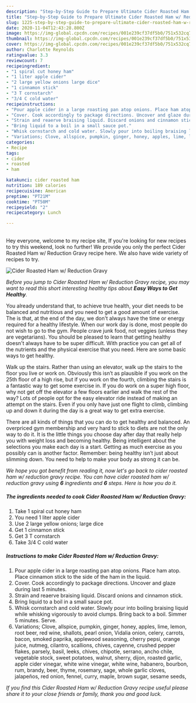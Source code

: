 ```yaml
---
description: "Step-by-Step Guide to Prepare Ultimate Cider Roasted Ham w/ Reduction Gravy"
title: "Step-by-Step Guide to Prepare Ultimate Cider Roasted Ham w/ Reduction Gravy"
slug: 1225-step-by-step-guide-to-prepare-ultimate-cider-roasted-ham-w-reduction-gravy
date: 2020-11-04T12:43:28.800Z
image: https://img-global.cpcdn.com/recipes/001e239cf37df5b0/751x532cq70/cider-roasted-ham-w-reduction-gravy-recipe-main-photo.jpg
thumbnail: https://img-global.cpcdn.com/recipes/001e239cf37df5b0/751x532cq70/cider-roasted-ham-w-reduction-gravy-recipe-main-photo.jpg
cover: https://img-global.cpcdn.com/recipes/001e239cf37df5b0/751x532cq70/cider-roasted-ham-w-reduction-gravy-recipe-main-photo.jpg
author: Charlotte Reynolds
ratingvalue: 3.3
reviewcount: 7
recipeingredient:
- "1 spiral cut honey ham"
- "1 liter apple cider"
- "2 large yellow onions large dice"
- "1 cinnamon stick"
- "3 T cornstarch"
- "3/4 C cold water"
recipeinstructions:
- "Pour apple cider in a large roasting pan atop onions. Place ham atop. Place cinnamon stick to the side of the ham in the liquid."
- "Cover. Cook accordingly to package directions. Uncover and glaze during last 5 minutes."
- "Strain and reaerve braising liquid. Discard onions and cinnamon stick."
- "Bring liquid to a boil in a small sauce pot."
- "Whisk cornstarch and cold water. Slowly pour into boiling braising liquid while whisking vigorously to avoid clumps. Bring back to a boil. Simmer 5 minutes. Serve."
- "Variations; Clove, allspice, pumpkin, ginger, honey, apples, lime, lemon, root beer, red wine, shallots, pearl onion, Vidalia onion, celery, carrots, bacon, smoked paprika, applewood seasoning, cherry pepsi, orange juice, nutmeg, cilantro, scallions, chives, cayenne, crushed pepper flakes, parsely, basil, leeks, chives, chipotle, serrano, ancho chile, vegetable stock, sweet potatoes, walnut, sherry, dijon, roasted garlic, apple cider vinegar, white wine vinegar, white wine, habanero, bourbon, rum, brandy, beer, thyme, rosemary, sage, whole garlic cloves, jalapeños, red onion, fennel, curry, maple, brown sugar, sesame seeds,"
categories:
- Recipe
tags:
- cider
- roasted
- ham

katakunci: cider roasted ham 
nutrition: 189 calories
recipecuisine: American
preptime: "PT21M"
cooktime: "PT50M"
recipeyield: "2"
recipecategory: Lunch

---
```

<br>
Hey everyone, welcome to my recipe site, If you're looking for new recipes to try this weekend, look no further! We provide you only the perfect Cider Roasted Ham w/ Reduction Gravy recipe here. We also have wide variety of recipes to try.
<br>


![Cider Roasted Ham w/ Reduction Gravy](https://img-global.cpcdn.com/recipes/001e239cf37df5b0/751x532cq70/cider-roasted-ham-w-reduction-gravy-recipe-main-photo.jpg)

<i>Before you jump to Cider Roasted Ham w/ Reduction Gravy recipe, you may want to read this short interesting healthy tips about <strong>Easy Ways to Get Healthy</strong>.</i>

You already understand that, to achieve true health, your diet needs to be balanced and nutritious and you need to get a good amount of exercise. The  is that, at the end of the day, we don't always have the time or energy required for a healthy lifestyle. When our work day is done, most people do not wish to go to the gym. People crave junk food, not veggies (unless they are vegetarians). You should be pleased to learn that getting healthy doesn't always have to be super difficult. With practice you can get all of the nutrients and the physical exercise that you need. Here are some basic ways to get healthy.

Walk up the stairs. Rather than using an elevator, walk up the stairs to the floor you live or work on. Obviously this isn’t as plausible if you work on the 25th floor of a high rise, but if you work on the fourth, climbing the stairs is a fantastic way to get some exercise in. If you do work on a super high floor, why not get off the elevator a few floors earlier and walk the rest of the way? Lots of people opt for the easy elevator ride instead of making an attempt on the stairs. Even if you only have just one flight to climb, climbing up and down it during the day is a great way to get extra exercise. 

There are all kinds of things that you can do to get healthy and balanced. An overpriced gym membership and very hard to stick to diets are not the only way to do it. It is the little things you choose day after day that really help you with weight loss and becoming healthy. Being intelligent about the selections you make each day is a start. Getting as much exercise as you possibly can is another factor. Remember: being healthy isn’t just about slimming down. You need to help to make your body as strong it can be. 


<i>We hope you got benefit from reading it, now let's go back to cider roasted ham w/ reduction gravy recipe. You can have cider roasted ham w/ reduction gravy using <strong>6</strong> ingredients and <strong>6</strong> steps. Here is how you do it.
</i>

##### The ingredients needed to cook Cider Roasted Ham w/ Reduction Gravy:

1. Take 1 spiral cut honey ham
1. You need 1 liter apple cider
1. Use 2 large yellow onions; large dice
1. Get 1 cinnamon stick
1. Get 3 T cornstarch
1. Take 3/4 C cold water


##### Instructions to make Cider Roasted Ham w/ Reduction Gravy:

1. Pour apple cider in a large roasting pan atop onions. Place ham atop. Place cinnamon stick to the side of the ham in the liquid.
1. Cover. Cook accordingly to package directions. Uncover and glaze during last 5 minutes.
1. Strain and reaerve braising liquid. Discard onions and cinnamon stick.
1. Bring liquid to a boil in a small sauce pot.
1. Whisk cornstarch and cold water. Slowly pour into boiling braising liquid while whisking vigorously to avoid clumps. Bring back to a boil. Simmer 5 minutes. Serve.
1. Variations; Clove, allspice, pumpkin, ginger, honey, apples, lime, lemon, root beer, red wine, shallots, pearl onion, Vidalia onion, celery, carrots, bacon, smoked paprika, applewood seasoning, cherry pepsi, orange juice, nutmeg, cilantro, scallions, chives, cayenne, crushed pepper flakes, parsely, basil, leeks, chives, chipotle, serrano, ancho chile, vegetable stock, sweet potatoes, walnut, sherry, dijon, roasted garlic, apple cider vinegar, white wine vinegar, white wine, habanero, bourbon, rum, brandy, beer, thyme, rosemary, sage, whole garlic cloves, jalapeños, red onion, fennel, curry, maple, brown sugar, sesame seeds,


<i>If you find this Cider Roasted Ham w/ Reduction Gravy recipe useful please share it to your close friends or family, thank you and good luck.</i>
